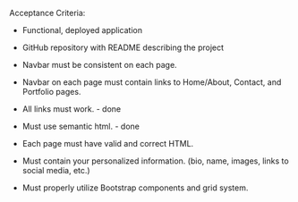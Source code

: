 Acceptance Criteria:


* Functional, deployed application

* GitHub repository with README describing the project

* Navbar must be consistent on each page.

* Navbar on each page must contain links to Home/About, Contact, and Portfolio pages.

* All links must work. - done

* Must use semantic html. - done

* Each page must have valid and correct HTML. 
* Must contain your personalized information. (bio, name, images, links to social media, etc.)

* Must properly utilize Bootstrap components and grid system.
